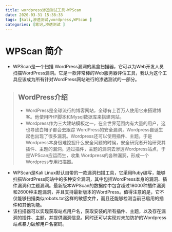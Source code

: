 ```yaml
---
title: wordpress渗透测试工具-WPScan
date: 2020-03-31 15:38:33
tags: [kali,渗透测试,wordpress,WPScan ]
categories: [笔记,渗透测试 ]
---
```

# WPScan 简介
* WPScan是一个扫描 WordPress漏洞的黑盒扫描器，它可以为Web开发人员扫描WordPress漏洞。它是一款非常棒的Web服务器评估工具，我认为这个工具应该成为所有针对WordPress网站进行的渗透测试的一部分。
> ## WordPress介绍
>* WordPress是全球流行的博客网站，全球有上百万人使用它来搭建博客。他使用PHP脚本和Mysql数据库来搭建网站。
>* Wordpress作为三大建站模板之一，在全世界范围内有大量的用户，这也导致白帽子都会去跟踪 WordPress的安全漏洞，Wordpress自诞生起也出现了很多漏洞。Wordpress还可以使用插件、主题。于是Wordpress本身很难挖掘什么安全问题的时候，安全研究者开始研究其插件、主题的漏洞。通过插件，主题的漏洞去渗透Wordpress站点，于是WPScan应运而生，收集 Wordpress的各种漏洞，形成一个Wordpress专用扫描器。  
* WPScan是Kali Linux默认自带的一款漏洞扫描工具，它采用Ruby编写，能够扫描WordPress网站中的多种安全漏洞，其中包括WordPress本身的漏洞、插件漏洞和主题漏洞。最新版本WPScan的数据库中包含超过18000种插件漏洞和2600种主题漏洞，并且支持最新版本的WordPress。值得注意的是，它不仅能够扫描类似robots.txt这样的敏感文件，而且还能够检测当前已启用的插件和其他功能。
* 该扫描器可以实现获取站点用户名，获取安装的所有插件、主题，以及存在漏洞的插件、主题，并提供漏洞信息。同时还可以实现对未加防护的Wordpress站点暴力破解用户名密码。